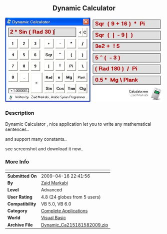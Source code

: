 ﻿<div align="center">

## Dynamic Calculator

<img src="PIC200958613622.jpg">
</div>

### Description

Dynamic Calculator , nice application let you to write any mathematical sentences..

and support many constants..

see screenshot and download it now..
 
### More Info
 


<span>             |<span>
---                |---
**Submitted On**   |2009-04-16 22:41:56
**By**             |[Zaid Markabi](https://github.com/Planet-Source-Code/PSCIndex/blob/master/ByAuthor/zaid-markabi.md)
**Level**          |Advanced
**User Rating**    |4.8 (24 globes from 5 users)
**Compatibility**  |VB 5\.0, VB 6\.0
**Category**       |[Complete Applications](https://github.com/Planet-Source-Code/PSCIndex/blob/master/ByCategory/complete-applications__1-27.md)
**World**          |[Visual Basic](https://github.com/Planet-Source-Code/PSCIndex/blob/master/ByWorld/visual-basic.md)
**Archive File**   |[Dynamic\_Ca215181582009\.zip](https://github.com/Planet-Source-Code/zaid-markabi-dynamic-calculator__1-72072/archive/master.zip)









